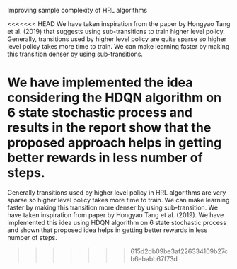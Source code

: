 Improving sample complexity of HRL algorithms

<<<<<<< HEAD
We have taken inspiration from the paper by Hongyao Tang et al. (2019) that suggests using sub-transitions to train higher level policy. Generally, transitions used by higher level policy are quite sparse so higher level policy takes more time to train. We can make learning faster by making this transition denser by using sub-transitions.

We have implemented the idea considering the HDQN algorithm on 6 state stochastic process and results in the report show that the proposed approach helps in getting better rewards in less number of steps.
=======
Generally transitions used by higher level policy in HRL algorithms are very sparse so higher level policy takes more time to train. We can make learning faster by making this transition more denser by using sub-transition. We have taken inspiration from paper by Hongyao Tang et al. (2019). We have implemented this idea using HDQN algorithm on 6 state stochastic process and shown that proposed idea helps in getting better rewards in less number of steps.
>>>>>>> 615d2db09be3af226334109b27cb6ebabb67f73d
